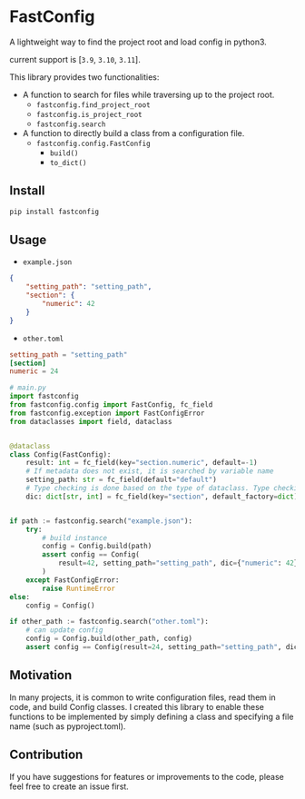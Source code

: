 # FastConfig
A lightweight way to find the project root and load config in python3.

current support is [`3.9`, `3.10`, `3.11`].

This library provides two functionalities:

* A function to search for files while traversing up to the project root.
    - `fastconfig.find_project_root`
    - `fastconfig.is_project_root`
    - `fastconfig.search`
* A function to directly build a class from a configuration file.
    - `fastconfig.config.FastConfig`
        * `build()`
        * `to_dict()`


## Install

```bash
pip install fastconfig
```

## Usage

- `example.json`
```json
{
    "setting_path": "setting_path",
    "section": {
        "numeric": 42
    }
}
```

- `other.toml`
```toml
setting_path = "setting_path"
[section]
numeric = 24
```

```python
# main.py
import fastconfig
from fastconfig.config import FastConfig, fc_field
from fastconfig.exception import FastConfigError
from dataclasses import field, dataclass


@dataclass
class Config(FastConfig):
    result: int = fc_field(key="section.numeric", default=-1)
    # If metadata does not exist, it is searched by variable name
    setting_path: str = fc_field(default="default")
    # Type checking is done based on the type of dataclass. Type checking is recursive.
    dic: dict[str, int] = fc_field(key="section", default_factory=dict)


if path := fastconfig.search("example.json"):
    try:
        # build instance
        config = Config.build(path)
        assert config == Config(
            result=42, setting_path="setting_path", dic={"numeric": 42}
        )
    except FastConfigError:
        raise RuntimeError
else:
    config = Config()

if other_path := fastconfig.search("other.toml"):
    # can update config
    config = Config.build(other_path, config)
    assert config == Config(result=24, setting_path="setting_path", dic={"numeric": 24})
```

## Motivation

In many projects, it is common to write configuration files, read them in code, and build Config classes. I created this library to enable these functions to be implemented by simply defining a class and specifying a file name (such as pyproject.toml).

## Contribution
If you have suggestions for features or improvements to the code, please feel free to create an issue first.

